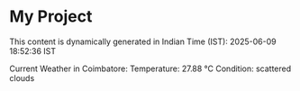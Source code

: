 # My Project

This content is dynamically generated in Indian Time (IST): 2025-06-09 18:52:36 IST


Current Weather in Coimbatore:
Temperature: 27.88 °C
Condition: scattered clouds
